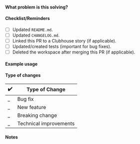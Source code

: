 #### What problem is this solving?

<!--- What is the motivation and context for this change? -->

#### Checklist/Reminders

- [ ] Updated `README.md`.
- [ ] Updated `CHANGELOG.md`.
- [ ] Linked this PR to a Clubhouse story (if applicable).
- [ ] Updated/created tests (important for bug fixes).
- [ ] Deleted the workspace after merging this PR (if applicable).

#### Example usage

#### Type of changes

<!--- Add a ✔️ where applicable -->
✔️ | Type of Change
---|---
_ | Bug fix <!-- a non-breaking change which fixes an issue -->
_ | New feature <!-- a non-breaking change which adds functionality -->
_ | Breaking change <!-- fix or feature that would cause existing functionality to change -->
_ | Technical improvements <!-- chores, refactors and overall reduction of technical debt -->

#### Notes

<!-- Put any relevant information that doesn't fit in the other sections here. -->
